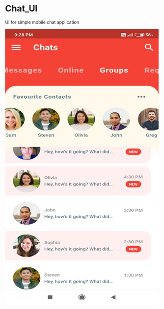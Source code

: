 # Chat_UI
UI for simple mobile chat application

<img src = "https://github.com/payasgoyal/Chat_UI/blob/master/Chat_UI_Screenshots/chat_UI_image1.jpg" width = "500" height = "900" > 

